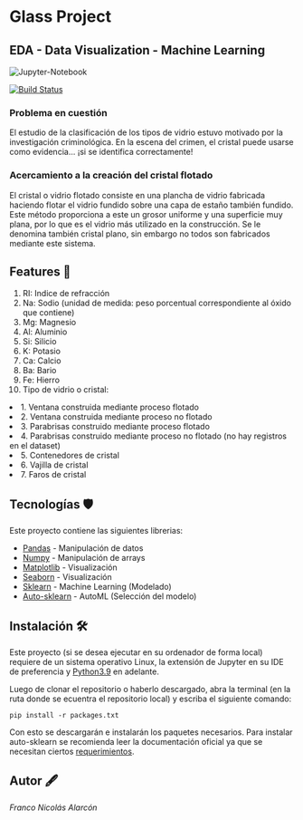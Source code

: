 # Glass Project
## EDA - Data Visualization - Machine Learning

![Jupyter-Notebook](https://jupyter.org/assets/logos/rectanglelogo-greytext-orangebody-greymoons.svg)

[![Build Status](https://travis-ci.org/joemccann/dillinger.svg?branch=master)](https://travis-ci.org/joemccann/dillinger)

### Problema en cuestión
El estudio de la clasificación de los tipos de vidrio estuvo motivado por la investigación criminológica. En la escena del crimen, el cristal puede usarse como evidencia... ¡si se identifica correctamente!

### Acercamiento a la creación del cristal flotado
El cristal o vidrio flotado consiste en una plancha de vidrio fabricada haciendo flotar el vidrio fundido sobre una capa de estaño también fundido. Este método proporciona a este un grosor uniforme y una superficie muy plana, por lo que es el vidrio más utilizado en la construcción. Se le denomina también cristal plano, sin embargo no todos son fabricados mediante este sistema.

## Features 👀
1. RI: Indice de refracción
3. Na: Sodio (unidad de medida: peso porcentual correspondiente al óxido que contiene)
4. Mg: Magnesio
5. Al: Aluminio
6. Si: Silicio
7. K: Potasio
8. Ca: Calcio
9. Ba: Bario
10. Fe: Hierro
11. Tipo de vidrio o cristal:

<li>1. Ventana construida mediante proceso flotado<br>
<li> 2. Ventana construida mediante proceso no flotado<br>
<li>3. Parabrisas construido mediante proceso flotado<br>
<li>4. Parabrisas construido mediante proceso no flotado (no hay registros en el dataset)<br>
<li>5. Contenedores de cristal<br>
<li>6. Vajilla de cristal<br>
<li>7. Faros de cristal

## Tecnologías 🛡

Este proyecto contiene las siguientes librerias:
- [Pandas](https://pandas.pydata.org/) - Manipulación de datos
- [Numpy](https://numpy.org/) - Manipulación de arrays
- [Matplotlib](https://matplotlib.org/stable/index.html) - Visualización
- [Seaborn](https://seaborn.pydata.org/index.html) - Visualización
- [Sklearn](https://scikit-learn.org/stable/) - Machine Learning (Modelado)
- [Auto-sklearn](https://automl.github.io/auto-sklearn/master/index.html#) - AutoML (Selección del modelo) 

## Instalación 🛠

Este proyecto (si se desea ejecutar en su ordenador de forma local) requiere de un sistema operativo Linux, la extensión de Jupyter en su IDE de preferencia y  [Python3.9](https://www.python.org/) en adelante.

Luego de clonar el repositorio o haberlo descargado, abra la terminal (en la ruta donde se ecuentra el repositorio local) y escriba el siguiente comando:

```
pip install -r packages.txt
```
Con esto se descargarán e instalarán los paquetes necesarios.
Para instalar auto-sklearn se recomienda leer la documentación oficial ya que se necesitan ciertos [requerimientos](https://automl.github.io/auto-sklearn/master/installation.html).


## Autor 🖋
*Franco Nicolás Alarcón*
